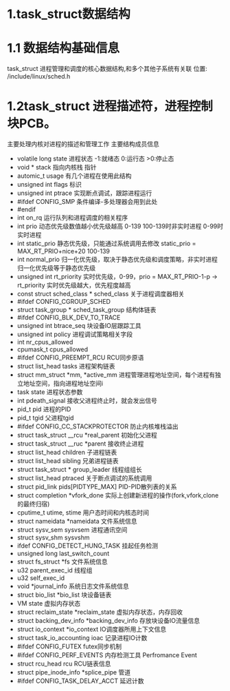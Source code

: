 # 1.task\_struct数据结构

# 1.1 数据结构基础信息
task\_struct 进程管理和调度的核心数据结构,和多个其他子系统有关联
位置: /include/linux/sched.h

# 1.2task\_struct 进程描述符，进程控制块PCB。
主要处理内核对进程的描述和管理工作
主要结构成员信息
- volatile long state 进程状态 -1:就绪态 0:运行态 >0:停止态
- void * stack 指向内核栈 指针
- automic\_t usage 有几个进程在使用此结构
- unsigned int flags 标识
- unsigned int ptrace 实现断点调试，跟踪进程运行
- #ifdef CONFIG\_SMP 条件编译-多处理器会用到此处
- #endif
- int on\_rq 运行队列和进程调度的相关程序
- int prio 动态优先级数值越小优先级越高 0-139 100-139时非实时进程 0-99时实时进程
- int static\_prio 静态优先级，只能通过系统调用去修改 static\_prio = MAX\_RT\_PRIO+nice+20 100-139
- int normal\_prio 归一化优先级，取决于静态优先级和调度策略，非实时进程归一化优先级等于静态优先级
- unsigned int rt\_priority 实时优先级，0-99，prio = MAX\_RT\_PRIO-1-p -> rt\_priority 实时优先级越大，优先程度越高
- const struct sched\_class * sched\_class 关于进程调度器相关
- #ifdef CONFIG\_CGROUP\_SCHED 
- struct task\_group * sched\_task\_group 结构体链表
- #ifdef CONFIG\_BLK\_DEV\_TO\_TRACE
- unsigned int btrace\_seq 块设备IO层跟踪工具
- unsigned int policy 进程调试策略相关字段
- int nr\_cpus\_allowed
- cpumask\_t cpus\_allowed
- #ifdef CONFIG\_PREEMPT\_RCU RCU同步原语
- struct list\_head tasks 进程架构链表
- struct mm\_struct \*mm, \*active_mm 进程管理进程地址空间，每个进程有独立地址空间，指向进程地址空间i
- task state 进程状态参数 
- int pdeath\_signal 接收父进程终止时，就会发出信号
- pid\_t pid 进程的PID
- pid\_t tgid 父进程tgid
- #ifdef CONFIG\_CC\_STACKPROTECTOR 防止内核堆栈溢出
- struct task\_struct \_\_rcu \*real\_parent 初始化父进程
- struct task\_struct \_\_ruc \*parent 接收终止进程
- struct list\_head children 子进程链表
- struct list\_head sibling 兄弟进程链表
- struct task\_struct \* group\_leader 线程组组长
- struct list\_head ptraced 关于断点调试的系统调用
- struct pid\_link pids[PIDTYPE\_MAX] PID-PID散列表的关系
- struct completion \*vfork\_done 实际上创建新进程的操作(fork,vfork,clone的最终归宿)
- cputime\_t utime, stime 用户态时间和内核态时间
- struct nameidata \*nameidata 文件系统信息
- struct sysv\_sem sysvsem 进程通讯空间
- struct sysv\_shm sysvshm
- ifdef CONFIG\_DETECT\_HUNG\_TASK 挂起任务检测
- unsigned long last\_switch\_count
- struct fs\_struct \*fs 文件系统信息
- u32 parent\_exec\_id 线程组
- u32 self\_exec\_id
- void \*journal\_info 系统日志文件系统信息
- struct bio\_list \*bio\_list 块设备链表
- VM state 虚拟内存状态
- struct reclaim\_state \*reclaim\_state 虚拟内存状态，内存回收
- struct backing\_dev\_info \*backing\_dev\_info 存放块设备IO流量信息
- struct io\_context \*io\_context IO调度器所用上下文信息
- struct task\_io\_accounting ioac 记录进程IO计数
- #ifdef CONFIG\_FUTEX futex同步机制
- #ifdef CONFIG\_PERF\_EVENTS 内存检测工具 Perfromance Event
- struct rcu\_head rcu RCU链表信息
- struct pipe\_inode\_info \*splice\_pipe 管道
- #ifdef CONFIG\_TASK\_DELAY\_ACCT 延迟计数











